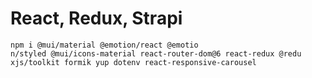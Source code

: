 # React, Redux, Strapi
```
npm i @mui/material @emotion/react @emotio
n/styled @mui/icons-material react-router-dom@6 react-redux @redu
xjs/toolkit formik yup dotenv react-responsive-carousel 
```